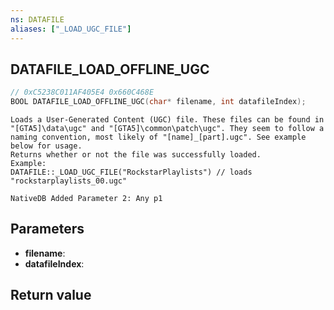 ```yaml
---
ns: DATAFILE
aliases: ["_LOAD_UGC_FILE"]
---
```

## DATAFILE_LOAD_OFFLINE_UGC

```c
// 0xC5238C011AF405E4 0x660C468E
BOOL DATAFILE_LOAD_OFFLINE_UGC(char* filename, int datafileIndex);
```

```
Loads a User-Generated Content (UGC) file. These files can be found in "[GTA5]\data\ugc" and "[GTA5]\common\patch\ugc". They seem to follow a naming convention, most likely of "[name]_[part].ugc". See example below for usage.
Returns whether or not the file was successfully loaded.
Example:
DATAFILE::_LOAD_UGC_FILE("RockstarPlaylists") // loads "rockstarplaylists_00.ugc"
```

```
NativeDB Added Parameter 2: Any p1
```

## Parameters
* **filename**: 
* **datafileIndex**: 

## Return value

